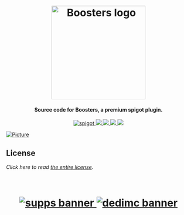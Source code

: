 <h1 align="center">
  <br>
  <img src="https://i.imgur.com/q618Awa.png" alt="Boosters logo" width="256">
  <br>
</h1>

<h4 align="center">Source code for Boosters, a premium spigot plugin.</h4>

<p align="center">
    <a href="https://polymart.org/resource/ecoitems.1241">
        <img alt="spigot" src="https://img.shields.io/badge/polymart-boosters-yellow?style=for-the-badge"/>
    </a>
    <a href="https://bstats.org/plugin/bukkit/EcoItems" alt="bstats servers">
        <img src="https://img.shields.io/bstats/servers/14269?color=yellow&style=for-the-badge"/>
    </a>
    <a href="https://bstats.org/plugin/bukkit/EcoItems" alt="bstats players">
        <img src="https://img.shields.io/bstats/players/14269?color=yellow&style=for-the-badge"/>
    </a>
    <a href="https://plugins.auxilor.io/boosters/" alt="Docs (gitbook)">
        <img src="https://img.shields.io/badge/docs-gitbook-yellow?style=for-the-badge&logo=appveyor"/>
    </a>
    <a href="https://discord.gg/ZcwpSsE/" alt="Discord">
        <img src="https://img.shields.io/discord/452518336627081236?label=discord&style=for-the-badge&color=yellow"/>
    </a>
</p>


[![Picture](https://i.imgur.com/7MJFmb9.png)]()

## License
*Click here to read [the entire license](https://github.com/Auxilor/Boosters/blob/master/LICENSE.md).*

<h1 align="center">
  <br>
    <a href="http://gamersupps.gg/discount/Auxilor?afmc=Auxilor" target="_blank">
      <img src="https://i.imgur.com/uFDpBAC.png" alt="supps banner">
    </a>
    <a href="https://dedimc.promo/Auxilor" target="_blank">
      <img src="https://i.imgur.com/zdDLhFA.png" alt="dedimc banner">
    </a>
  <br>
</h1>
